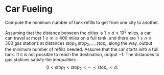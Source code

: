 # Car Fueling

Compute the minimum number of tank refills to get from one city to another.

Assuming that the distance between the cities is $1 \le d \le 10^5$ miles,
a car can travel at most $1 \le m \le 400$ miles on a full tank,
and there are $1 \le n \le 300$ gas stations at distances
$stop_1,stop_2,\dotsc,stop_n$ along the way,
output the minimum number of refills needed.
Assume that the car starts with a full tank.
If it is not possible to reach the destination, output −1.
The distances to gas stations satisfy the inequalities
$$0 < stop_1 < stop_2 < \dotsb < stop_n < d .$$
